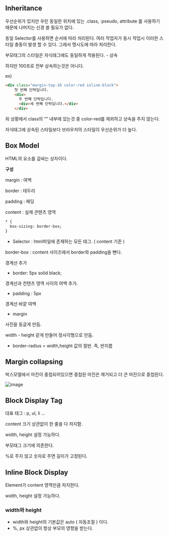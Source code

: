 ## Inheritance

우선순위가 있지만 우린 동일한 위치에 있는 .class, :pseudo, attribute 를 사용하기 때문에 나머지는 신경 쓸 필요가 없다.

동일 Selector를 사용하면 순서에 따라 처리된다. 여러 작업자가 동시 작업시 이러한 스타일 충동이 발생 할 수 있다. 그래서 명시도에 따라 처리한다.

부모태그의 스타일은 자식태그에도 동일하게 적용된다. - 상속

하지만 100프로 전부 상속하는것은 아니다.

ex) 

```html
<div class="margin-top-10 color-red inline-block">
    첫 번째 단락입니다.
    <div>
      두 번째 단락입니다.
      <div>세 번째 단락입니다.</div>
    </div>
```

위 상황에서 class의 “” 내부에 있는것 중 color-red를 제외하고 상속을 주지 않는다.

자식태그에 상속된 스타일보다 브라우저의 스타일이 우선순위가 더 높다.

## Box Model

HTML의 요소를 감싸는 상자이다.

**구성**

margin : 여백

border : 테두리

padding : 패딩

content : 실제 콘텐츠 영역

```html
* {
  box-sizing: border-box;
}
```

* Selector : html파일에 존재하는 모든 태그. ( content 기준 ) 

border-box : content 사이즈에서 border와 padding을 뺀다.

경계선 추가

- border: 5px solid black;

경계선과 컨텐츠 영역 사이의 여백 추가.

- padding : 5px

경계선 바깥 여백

- margin

사진을 둥글게 만듬.

width - height 같게 만들어 정사각형으로 만듬.

- border-radius = width,height 값의 절반. 즉, 반지름

## Margin collapsing

박스모델에서 마진이 중첩되어있으면 중첩된 마진은 제거되고 더 큰 마진으로 중첩된다.

![image](https://github.com/user-attachments/assets/f78be17b-29ff-4e7b-bd84-41111d6d7c2d)


## Block Display Tag

대표 태그 : p, ul, li …

content 크기 상관없이 한 줄을 다 차지함.

width, height 설정 가능하다.

부모태그 크기에 의존한다.

%로 주지 않고 숫자로 주면 길이가 고정된다.

## Inline Block Display

Element가 content 영역만큼 차지한다.

width, height 설정 가능하다.

### width와 height

- width와 height의 기본값은 auto ( 자동조절 ) 이다.
- %, px 상관없이 항상 부모의 영향을 받는다.
